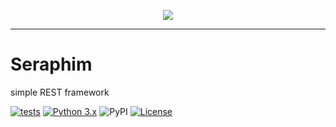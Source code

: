 <p align="center">
    <img src="https://github.com/kaliv0/seraphim/blob/main/seraphim.jpg?raw=True">
</p>

---

# Seraphim
simple REST framework

[![tests](https://github.com/kaliv0/seraphim/actions/workflows/ci.yml/badge.svg)](https://github.com/kaliv0/seraphim/actions/workflows/ci.yml)
[![Python 3.x](https://img.shields.io/pypi/pyversions/seraphim.svg?logo=python&logoColor=white)](https://pypi.org/project/seraphim/)
![PyPI](https://img.shields.io/pypi/v/seraphim.svg)
[![License](https://img.shields.io/badge/license-GPL%203.0-blue.svg)](https://github.com/kaliv0/seraphim/blob/main/LICENSE)

